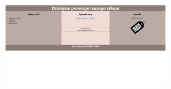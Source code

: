 ![screenshot](https://github.com/maciejkrol18/arkusze-inf03/blob/main/arkusz%20promocja%20black%20friday/readme.png)
